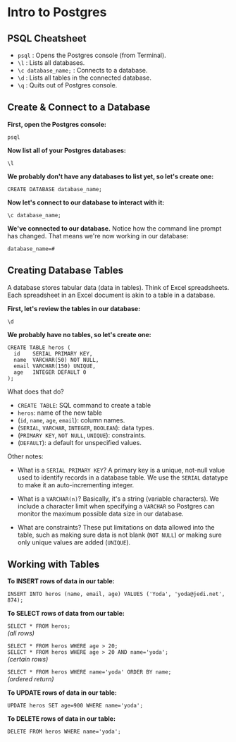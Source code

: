 # Intro to Postgres

## PSQL Cheatsheet

 * `psql` : Opens the Postgres console (from Terminal).
 * `\l` : Lists all databases.
 * `\c database_name;` : Connects to a database.
 * `\d` : Lists all tables in the connected database.
 * `\q` : Quits out of Postgres console.

## Create & Connect to a Database

**First, open the Postgres console:**

`psql`

**Now list all of your Postgres databases:**

`\l`

**We probably don't have any databases to list yet, so let's create one:**

`CREATE DATABASE database_name;`

**Now let's connect to our database to interact with it:**

`\c database_name;`

**We've connected to our database.** Notice how the command line prompt has changed. That means we're now working in our database:

`database_name=#`

## Creating Database Tables

A database stores tabular data (data in tables). Think of Excel spreadsheets. Each spreadsheet in an Excel document is akin to a table in a database.

**First, let's review the tables in our database:**

 `\d`

**We probably have no tables, so let's create one:**

```
CREATE TABLE heros (
  id    SERIAL PRIMARY KEY,
  name  VARCHAR(50) NOT NULL,
  email VARCHAR(150) UNIQUE,
  age   INTEGER DEFAULT 0
);
```

What does that do?

- `CREATE TABLE`: SQL command to create a table
- `heros`: name of the new table
- (`id`, `name`, `age`, `email`): column names.
- (`SERIAL`, `VARCHAR`, `INTEGER`, `BOOLEAN`): data types.
- (`PRIMARY KEY`, `NOT NULL`, `UNIQUE`): constraints.
- (`DEFAULT`): a default for unspecified values.

Other notes:

- What is a `SERIAL PRIMARY KEY`? A primary key is a unique, not-null value used to identify records in a database table. We use the `SERIAL` datatype to make it an auto-incrementing integer.

- What is a `VARCHAR(n)`? Basically, it's a string (variable characters). We include a character limit when specifying a `VARCHAR` so Postgres can monitor the maximum possible data size in our database.

- What are constraints? These put limitations on data allowed into the table, such as making sure data is not blank (`NOT NULL`) or making sure only unique values are added (`UNIQUE`).


## Working with Tables 

**To INSERT rows of data in our table:**

`INSERT INTO heros (name, email, age) VALUES ('Yoda', 'yoda@jedi.net', 874);`

**To SELECT rows of data from our table:**

`SELECT * FROM heros;`  
*(all rows)*

`SELECT * FROM heros WHERE age > 20;`  
`SELECT * FROM heros WHERE age > 20 AND name='yoda';`  
*(certain rows)*

`SELECT * FROM heros WHERE name='yoda' ORDER BY name;`  
*(ordered return)*

**To UPDATE rows of data in our table:**

`UPDATE heros SET age=900 WHERE name='yoda';`

**To DELETE rows of data in our table:**

`DELETE FROM heros WHERE name='yoda';`



